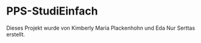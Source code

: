 # PPS-StudiEinfach
Dieses Projekt wurde von Kimberly Maria Plackenhohn und Eda Nur Serttas erstellt.
